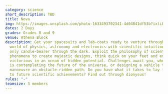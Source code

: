 ```yaml
---
category: science
short_description: TBD
title: Nova
img: https://images.unsplash.com/photo-1633493702341-4d04841df53b?ixlib=rb-4.0.3&ixid=M3wxMjA3fDB8MHxwaG90by1wYWdlfHx8fGVufDB8fHx8fA%3D%3D&auto=format&fit=crop&w=1760&q=80
dates: 2 Days
grades: Grades 8 and 9
venue: Athena Block
description: Get your spacesuits and lab-coats ready to venture through the
  world of physics, astronomy and electronics with scientific intuition as your
  only candle-bearer through the dark. Exploit the philosophy of scientific
  phenomena to create majestic designs, think quick on your feet and emerge
  victorious in an ocean of hidden potential. Challenges await you, whether it
  is contemplating the future of the universe, or designing a vehicle to
  manoeuvre an obstacle-ridden path. Do you have what it takes to lay foundation
  to future scientific achievements? Find out through dionysus!
rules: "-"
teamsize: 3 members
---
```


